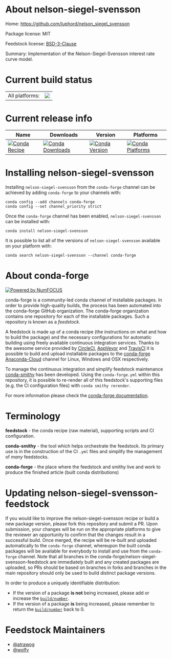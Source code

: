 About nelson-siegel-svensson
============================

Home: https://github.com/luphord/nelson_siegel_svensson

Package license: MIT

Feedstock license: [BSD-3-Clause](https://github.com/conda-forge/nelson-siegel-svensson-feedstock/blob/main/LICENSE.txt)

Summary: Implementation of the Nelson-Siegel-Svensson interest rate curve model.

Current build status
====================


<table><tr><td>All platforms:</td>
    <td>
      <a href="https://dev.azure.com/conda-forge/feedstock-builds/_build/latest?definitionId=15744&branchName=main">
        <img src="https://dev.azure.com/conda-forge/feedstock-builds/_apis/build/status/nelson-siegel-svensson-feedstock?branchName=main">
      </a>
    </td>
  </tr>
</table>

Current release info
====================

| Name | Downloads | Version | Platforms |
| --- | --- | --- | --- |
| [![Conda Recipe](https://img.shields.io/badge/recipe-nelson--siegel--svensson-green.svg)](https://anaconda.org/conda-forge/nelson-siegel-svensson) | [![Conda Downloads](https://img.shields.io/conda/dn/conda-forge/nelson-siegel-svensson.svg)](https://anaconda.org/conda-forge/nelson-siegel-svensson) | [![Conda Version](https://img.shields.io/conda/vn/conda-forge/nelson-siegel-svensson.svg)](https://anaconda.org/conda-forge/nelson-siegel-svensson) | [![Conda Platforms](https://img.shields.io/conda/pn/conda-forge/nelson-siegel-svensson.svg)](https://anaconda.org/conda-forge/nelson-siegel-svensson) |

Installing nelson-siegel-svensson
=================================

Installing `nelson-siegel-svensson` from the `conda-forge` channel can be achieved by adding `conda-forge` to your channels with:

```
conda config --add channels conda-forge
conda config --set channel_priority strict
```

Once the `conda-forge` channel has been enabled, `nelson-siegel-svensson` can be installed with:

```
conda install nelson-siegel-svensson
```

It is possible to list all of the versions of `nelson-siegel-svensson` available on your platform with:

```
conda search nelson-siegel-svensson --channel conda-forge
```


About conda-forge
=================

[![Powered by
NumFOCUS](https://img.shields.io/badge/powered%20by-NumFOCUS-orange.svg?style=flat&colorA=E1523D&colorB=007D8A)](https://numfocus.org)

conda-forge is a community-led conda channel of installable packages.
In order to provide high-quality builds, the process has been automated into the
conda-forge GitHub organization. The conda-forge organization contains one repository
for each of the installable packages. Such a repository is known as a *feedstock*.

A feedstock is made up of a conda recipe (the instructions on what and how to build
the package) and the necessary configurations for automatic building using freely
available continuous integration services. Thanks to the awesome service provided by
[CircleCI](https://circleci.com/), [AppVeyor](https://www.appveyor.com/)
and [TravisCI](https://travis-ci.com/) it is possible to build and upload installable
packages to the [conda-forge](https://anaconda.org/conda-forge)
[Anaconda-Cloud](https://anaconda.org/) channel for Linux, Windows and OSX respectively.

To manage the continuous integration and simplify feedstock maintenance
[conda-smithy](https://github.com/conda-forge/conda-smithy) has been developed.
Using the ``conda-forge.yml`` within this repository, it is possible to re-render all of
this feedstock's supporting files (e.g. the CI configuration files) with ``conda smithy rerender``.

For more information please check the [conda-forge documentation](https://conda-forge.org/docs/).

Terminology
===========

**feedstock** - the conda recipe (raw material), supporting scripts and CI configuration.

**conda-smithy** - the tool which helps orchestrate the feedstock.
                   Its primary use is in the construction of the CI ``.yml`` files
                   and simplify the management of *many* feedstocks.

**conda-forge** - the place where the feedstock and smithy live and work to
                  produce the finished article (built conda distributions)


Updating nelson-siegel-svensson-feedstock
=========================================

If you would like to improve the nelson-siegel-svensson recipe or build a new
package version, please fork this repository and submit a PR. Upon submission,
your changes will be run on the appropriate platforms to give the reviewer an
opportunity to confirm that the changes result in a successful build. Once
merged, the recipe will be re-built and uploaded automatically to the
`conda-forge` channel, whereupon the built conda packages will be available for
everybody to install and use from the `conda-forge` channel.
Note that all branches in the conda-forge/nelson-siegel-svensson-feedstock are
immediately built and any created packages are uploaded, so PRs should be based
on branches in forks and branches in the main repository should only be used to
build distinct package versions.

In order to produce a uniquely identifiable distribution:
 * If the version of a package **is not** being increased, please add or increase
   the [``build/number``](https://docs.conda.io/projects/conda-build/en/latest/resources/define-metadata.html#build-number-and-string).
 * If the version of a package **is** being increased, please remember to return
   the [``build/number``](https://docs.conda.io/projects/conda-build/en/latest/resources/define-metadata.html#build-number-and-string)
   back to 0.

Feedstock Maintainers
=====================

* [@atrawog](https://github.com/atrawog/)
* [@wolfv](https://github.com/wolfv/)

